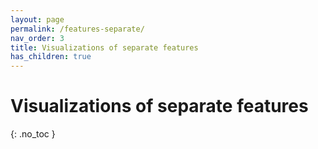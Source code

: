 ```yaml
---
layout: page
permalink: /features-separate/
nav_order: 3
title: Visualizations of separate features
has_children: true
---
```


# Visualizations of separate features #

{: .no_toc } 


